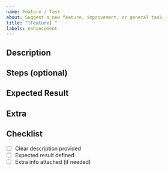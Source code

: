 ```yaml
---
name: Feature / Task
about: Suggest a new feature, improvement, or general task
title: "[Feature] "
labels: enhancement
---
```


## Description
<!-- What should be done and why -->
<!-- Example: "Allow users to upload an avatar to personalize their profile." -->

## Steps (optional)
<!-- Suggested steps to complete the task -->
<!-- Example:
1. Add upload button to profile
2. Implement backend endpoint
3. Save file path in DB
4. Display avatar in UI
-->

## Expected Result
<!-- What should be achieved -->
<!-- Example: "User can upload and see their avatar in profile and comments." -->

## Extra
<!-- Links, designs, screenshots, or other helpful info -->
<!-- Example: "Attach Figma link or example screenshot." -->

## Checklist
<!-- Tick off before submitting -->
- [ ] Clear description provided  
- [ ] Expected result defined  
- [ ] Extra info attached (if needed)
